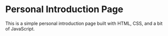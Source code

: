 # Personal Introduction Page

This is a simple personal introduction page built with HTML, CSS, and a bit of JavaScript.
